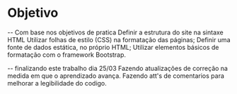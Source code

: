 # Objetivo

-- Com base nos objetivos de pratica
Definir a estrutura do site na sintaxe HTML
Utilizar folhas de estilo (CSS) na formatação das páginas;
Definir uma fonte de dados estática, no próprio HTML;
Utilizar elementos básicos de formatação com o framework Bootstrap.

-- finalizando este trabalho dia 25/03
Fazendo atualizações de correção na medida em que o aprendizado avança.
Fazendo att's de comentarios para melhorar a legibilidade do codigo.

